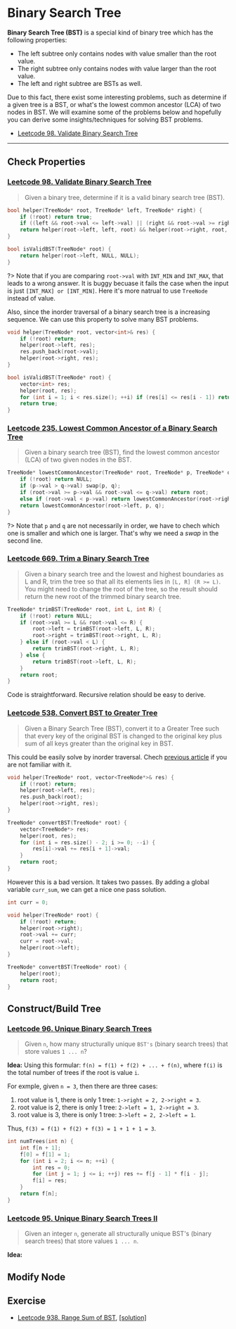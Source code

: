 # Binary Search Tree

**Binary Search Tree (BST)** is a special kind of binary tree which has the following properties:
+ The left subtree only contains nodes with value smaller than the root value.
+ The right subtree only contains nodes with value larger than the root value.
+ The left and right subtree are BSTs as well.

Due to this fact, there exist some interesting problems, such as determine if a given tree is a BST, or what's the lowest common ancestor (LCA) of two nodes in BST. We will examine some of the problems below and hopefully you can derive some insights/techniques for solving BST problems.

+ [Leetcode 98. Validate Binary Search Tree](https://leetcode.com/problems/validate-binary-search-tree/)

---
## Check Properties

### [Leetcode 98. Validate Binary Search Tree](https://leetcode.com/problems/validate-binary-search-tree/)
> Given a binary tree, determine if it is a valid binary search tree (BST).
```cpp
bool helper(TreeNode* root, TreeNode* left, TreeNode* right) {
    if (!root) return true;
    if ((left && root->val <= left->val) || (right && root->val >= right->val)) return false;
    return helper(root->left, left, root) && helper(root->right, root, right);
}

bool isValidBST(TreeNode* root) {
    return helper(root->left, NULL, NULL);
}
```

?> Note that if you are comparing `root->val` with `INT_MIN` and `INT_MAX`, that leads to a wrong answer. It is buggy becuase it fails the case when the input is just `[INT_MAX] or [INT_MIN]`. Here it's more natrual to use `TreeNode` instead of value.

Also, since the inorder traversal of a binary search tree is a increasing sequence. We can use this property to solve many BST problems.

```cpp
void helper(TreeNode* root, vector<int>& res) {
    if (!root) return;
    helper(root->left, res);
    res.push_back(root->val);
    helper(root->right, res);
}

bool isValidBST(TreeNode* root) {
    vector<int> res;
    helper(root, res);
    for (int i = 1; i < res.size(); ++i) if (res[i] <= res[i - 1]) return false;
    return true;
}
```

### [Leetcode 235. Lowest Common Ancestor of a Binary Search Tree](https://leetcode.com/problems/lowest-common-ancestor-of-a-binary-search-tree/)
> Given a binary search tree (BST), find the lowest common ancestor (LCA) of two given nodes in the BST.
```cpp
TreeNode* lowestCommonAncestor(TreeNode* root, TreeNode* p, TreeNode* q) {
    if (!root) return NULL;
    if (p->val > q->val) swap(p, q);
    if (root->val >= p->val && root->val <= q->val) return root;
    else if (root->val < p->val) return lowestCommonAncestor(root->right, p, q);
    return lowestCommonAncestor(root->left, p, q);
}
```
?> Note that `p` and `q` are not necessarily in order, we have to chech which one is smaller and which one is larger. That's why we need a *swap* in the second line.

### [Leetcode 669. Trim a Binary Search Tree](https://leetcode.com/problems/trim-a-binary-search-tree/)
> Given a binary search tree and the lowest and highest boundaries as L and R, trim the tree so that all its elements lies in `[L, R] (R >= L)`. You might need to change the root of the tree, so the result should return the new root of the trimmed binary search tree.

```cpp
TreeNode* trimBST(TreeNode* root, int L, int R) {
    if (!root) return NULL;
    if (root->val >= L && root->val <= R) {
        root->left = trimBST(root->left, L, R);
        root->right = trimBST(root->right, L, R);
    } else if (root->val < L) {
        return trimBST(root->right, L, R);
    } else {
        return trimBST(root->left, L, R);
    }
    return root;
}
```
Code is straightforward. Recursive relation should be easy to derive.

### [Leetcode 538. Convert BST to Greater Tree](https://leetcode.com/problems/convert-bst-to-greater-tree/)
> Given a Binary Search Tree (BST), convert it to a Greater Tree such that every key of the original BST is changed to the original key plus sum of all keys greater than the original key in BST.

This could be easily solve by inorder traversal. Chech [previous article](./tree/tree-traversal.md) if you are not familiar with it.
```cpp
void helper(TreeNode* root, vector<TreeNode*>& res) {
    if (!root) return;
    helper(root->left, res);
    res.push_back(root);
    helper(root->right, res);
}

TreeNode* convertBST(TreeNode* root) {
    vector<TreeNode*> res;
    helper(root, res);
    for (int i = res.size() - 2; i >= 0; --i) {
        res[i]->val += res[i + 1]->val;
    }
    return root;
}
```

However this is a bad version. It takes two passes. By adding a global variable `curr_sum`, we can get a nice one pass solution.

```cpp
int curr = 0;

void helper(TreeNode* root) {
    if (!root) return;
    helper(root->right);
    root->val += curr;
    curr = root->val;
    helper(root->left);
}

TreeNode* convertBST(TreeNode* root) {
    helper(root);
    return root;
}
```

## Construct/Build Tree

### [Leetcode 96. Unique Binary Search Trees](https://leetcode.com/problems/unique-binary-search-trees/)
> Given `n`, how many structurally unique `BST's` (binary search trees) that store values `1 ... n`?

**Idea:** Using this formular: `f(n) = f(1) + f(2) + ... + f(n)`, where `f(i)` is the total number of trees if the root is value `i`. 

For exmple, given `n = 3`, then there are three cases: 
1. root value is 1, there is only 1 tree: `1->right = 2, 2->right = 3`.
2. root value is 2, there is only 1 tree: `2->left = 1, 2->right = 3`.
3. root value is 3, there is only 1 tree: `3->left = 2, 2->left = 1`.

Thus, `f(3) = f(1) + f(2) + f(3) = 1 + 1 + 1 = 3`.

```cpp
int numTrees(int n) {
    int f[n + 1];
    f[0] = f[1] = 1;
    for (int i = 2; i <= n; ++i) {
        int res = 0;
        for (int j = 1; j <= i; ++j) res += f[j - 1] * f[i - j];
        f[i] = res;
    }
    return f[n];
}
```

### [Leetcode 95. Unique Binary Search Trees II](https://leetcode.com/problems/unique-binary-search-trees-ii/)
> Given an integer `n`, generate all structurally unique BST's (binary search trees) that store values `1 ... n`.

**Idea:** 
 
## Modify Node


## Exercise
+ [Leetcode 938. Range Sum of BST](https://leetcode.com/problems/range-sum-of-bst/), [[solution]](solutions/leetcode-938.md)
